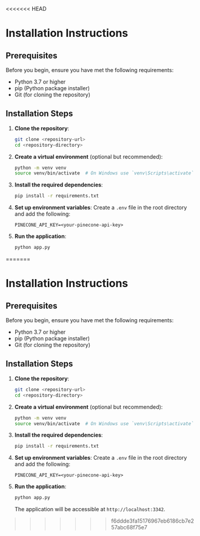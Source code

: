 <<<<<<< HEAD
# Installation Instructions

## Prerequisites
Before you begin, ensure you have met the following requirements:
- Python 3.7 or higher
- pip (Python package installer)
- Git (for cloning the repository)

## Installation Steps
1. **Clone the repository**:
   ```bash
   git clone <repository-url>
   cd <repository-directory>
   ```

2. **Create a virtual environment** (optional but recommended):
   ```bash
   python -m venv venv
   source venv/bin/activate  # On Windows use `venv\Scripts\activate`
   ```

3. **Install the required dependencies**:
   ```bash
   pip install -r requirements.txt
   ```

4. **Set up environment variables**:
   Create a `.env` file in the root directory and add the following:
   ```
   PINECONE_API_KEY=<your-pinecone-api-key>
   ```

5. **Run the application**:
   ```bash
   python app.py
=======
# Installation Instructions

## Prerequisites
Before you begin, ensure you have met the following requirements:
- Python 3.7 or higher
- pip (Python package installer)
- Git (for cloning the repository)

## Installation Steps
1. **Clone the repository**:
   ```bash
   git clone <repository-url>
   cd <repository-directory>
   ```

2. **Create a virtual environment** (optional but recommended):
   ```bash
   python -m venv venv
   source venv/bin/activate  # On Windows use `venv\Scripts\activate`
   ```

3. **Install the required dependencies**:
   ```bash
   pip install -r requirements.txt
   ```

4. **Set up environment variables**:
   Create a `.env` file in the root directory and add the following:
   ```
   PINECONE_API_KEY=<your-pinecone-api-key>
   ```

5. **Run the application**:
   ```bash
   python app.py
   ```
   The application will be accessible at `http://localhost:3342`.
>>>>>>> f6ddde3fa15176967eb6186cb7e257abc68f75e7
